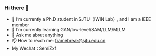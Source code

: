 ### Hi there 👋

- 🔭 I’m currently a Ph.D student in SJTU（IWIN Lab）, and I am a IEEE member
- 🌱 I’m currently learning GAN/low-level/SAM/LLM/MLLM
- 💬 Ask me about anything
- 📫 How to reach me: framebreak@sjtu.edu.cn
- My Wechat：SemiZxf


